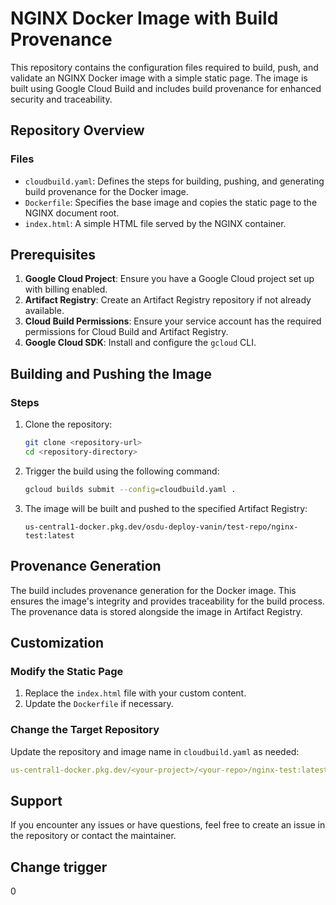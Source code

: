 # NGINX Docker Image with Build Provenance

This repository contains the configuration files required to build, push, and validate an NGINX Docker image with a simple static page. The image is built using Google Cloud Build and includes build provenance for enhanced security and traceability.

## Repository Overview

### Files

- `cloudbuild.yaml`: Defines the steps for building, pushing, and generating build provenance for the Docker image.
- `Dockerfile`: Specifies the base image and copies the static page to the NGINX document root.
- `index.html`: A simple HTML file served by the NGINX container.

## Prerequisites

1. **Google Cloud Project**: Ensure you have a Google Cloud project set up with billing enabled.
2. **Artifact Registry**: Create an Artifact Registry repository if not already available.
3. **Cloud Build Permissions**: Ensure your service account has the required permissions for Cloud Build and Artifact Registry.
4. **Google Cloud SDK**: Install and configure the `gcloud` CLI.

## Building and Pushing the Image

### Steps

1. Clone the repository:
   ```bash
   git clone <repository-url>
   cd <repository-directory>
   ```

2. Trigger the build using the following command:
   ```bash
   gcloud builds submit --config=cloudbuild.yaml .
   ```

3. The image will be built and pushed to the specified Artifact Registry:
   ```
   us-central1-docker.pkg.dev/osdu-deploy-vanin/test-repo/nginx-test:latest
   ```

## Provenance Generation

The build includes provenance generation for the Docker image. This ensures the image's integrity and provides traceability for the build process. The provenance data is stored alongside the image in Artifact Registry.

## Customization

### Modify the Static Page

1. Replace the `index.html` file with your custom content.
2. Update the `Dockerfile` if necessary.

### Change the Target Repository

Update the repository and image name in `cloudbuild.yaml` as needed:
```yaml
us-central1-docker.pkg.dev/<your-project>/<your-repo>/nginx-test:latest
```

## Support

If you encounter any issues or have questions, feel free to create an issue in the repository or contact the maintainer.

## Change trigger 
0

